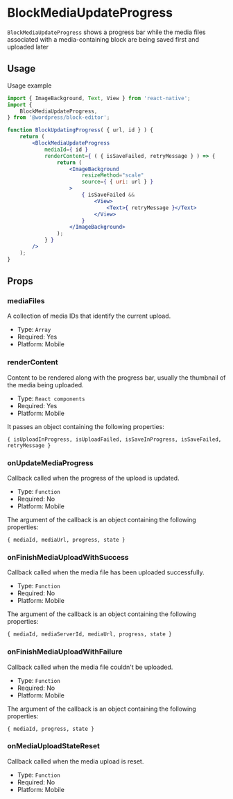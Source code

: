 BlockMediaUpdateProgress
===================

`BlockMediaUpdateProgress` shows a progress bar while the media files associated with a media-containing block are being saved first and uploaded later

## Usage

Usage example

```jsx
import { ImageBackground, Text, View } from 'react-native';
import {
	BlockMediaUpdateProgress,
} from '@wordpress/block-editor';

function BlockUpdatingProgress( { url, id } ) {
	return (
		<BlockMediaUpdateProgress
			mediaId={ id }
			renderContent={ ( { isSaveFailed, retryMessage } ) => {
				return (
					<ImageBackground
						resizeMethod="scale"
						source={ { uri: url } }
					>
						{ isSaveFailed &&
							<View>
								<Text>{ retryMessage }</Text>
							</View>
						}
					</ImageBackground>
				);
			} }
		/>
	);
}
```

## Props

### mediaFiles

A collection of media IDs that identify the current upload.

- Type: `Array`
- Required: Yes
- Platform: Mobile

### renderContent

Content to be rendered along with the progress bar, usually the thumbnail of the media being uploaded.

- Type: `React components`
- Required: Yes
- Platform: Mobile

It passes an object containing the following properties:

`{ isUploadInProgress, isUploadFailed, isSaveInProgress, isSaveFailed, retryMessage }`

### onUpdateMediaProgress

Callback called when the progress of the upload is updated.

- Type: `Function`
- Required: No
- Platform: Mobile

The argument of the callback is an object containing the following properties:

`{ mediaId, mediaUrl, progress, state }`

### onFinishMediaUploadWithSuccess

Callback called when the media file has been uploaded successfully.

- Type: `Function`
- Required: No
- Platform: Mobile

The argument of the callback is an object containing the following properties:

`{ mediaId, mediaServerId, mediaUrl, progress, state }`

### onFinishMediaUploadWithFailure

Callback called when the media file couldn't be uploaded.

- Type: `Function`
- Required: No
- Platform: Mobile

The argument of the callback is an object containing the following properties:

`{ mediaId, progress, state }`


### onMediaUploadStateReset

Callback called when the media upload is reset.

- Type: `Function`
- Required: No
- Platform: Mobile
